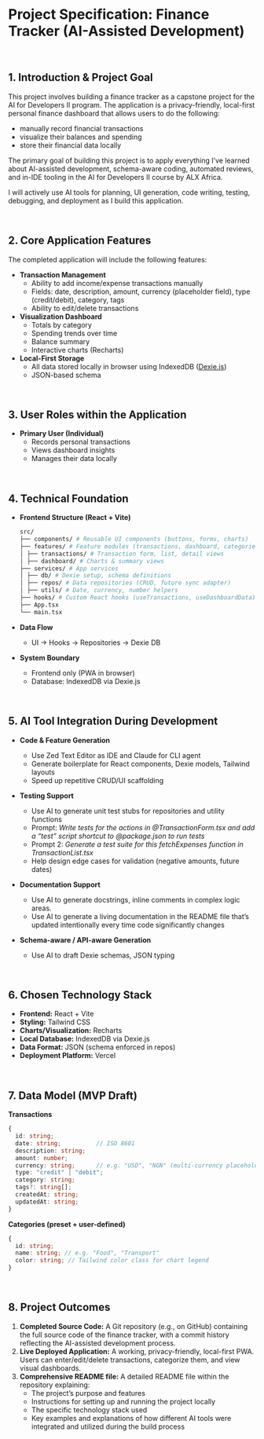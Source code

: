 # Project Specification: Finance Tracker (AI-Assisted Development)

<br>

## 1. Introduction & Project Goal

This project involves building a finance tracker as a capstone project for the AI for Developers II program. The application is a privacy-friendly, local-first personal finance dashboard that allows users to do the following:

- manually record financial transactions
- visualize their balances and spending
- store their financial data locally

The primary goal of building this project is to apply everything I’ve learned about AI-assisted development, schema-aware coding, automated reviews, and in-IDE tooling in the AI for Developers II course by ALX Africa.

I will actively use AI tools for planning, UI generation, code writing, testing, debugging, and deployment as I build this application.

<br>

## 2. Core Application Features

The completed application will include the following features:

- **Transaction Management**
  - Ability to add income/expense transactions manually
  - Fields: date, description, amount, currency (placeholder field), type (credit/debit), category, tags
  - Ability to edit/delete transactions
- **Visualization Dashboard**
  - Totals by category
  - Spending trends over time
  - Balance summary
  - Interactive charts (Recharts)
- **Local-First Storage**
  - All data stored locally in browser using IndexedDB ([Dexie.js](http://dexie.js))
  - JSON-based schema

<br>

## 3. User Roles within the Application

- **Primary User (Individual)**
  - Records personal transactions
  - Views dashboard insights
  - Manages their data locally

<br>

## 4. Technical Foundation

- **Frontend Structure (React + Vite)**

  ```bash
  src/
  ├── components/ # Reusable UI components (buttons, forms, charts)
  ├── features/ # Feature modules (transactions, dashboard, categories)
  │ ├── transactions/ # Transaction form, list, detail views
  │ ├── dashboard/ # Charts & summary views
  ├── services/ # App services
  │ ├── db/ # Dexie setup, schema definitions
  │ ├── repos/ # Data repositories (CRUD, future sync adapter)
  │ ├── utils/ # Date, currency, number helpers
  ├── hooks/ # Custom React hooks (useTransactions, useDashboardData)
  ├── App.tsx
  └── main.tsx
  ```

- **Data Flow**

  - UI → Hooks → Repositories → Dexie DB

- **System Boundary**
  - Frontend only (PWA in browser)
  - Database: IndexedDB via Dexie.js

<br>

## 5. AI Tool Integration During Development

- **Code & Feature Generation**

  - Use Zed Text Editor as IDE and Claude for CLI agent
  - Generate boilerplate for React components, Dexie models, Tailwind layouts
  - Speed up repetitive CRUD/UI scaffolding

- **Testing Support**

  - Use AI to generate unit test stubs for repositories and utility functions
  - Prompt: _Write tests for the actions in @TransactionForm.tsx and add a “test” script shortcut to @package.json to run tests_
  - Prompt 2: _Generate a test suite for this fetchExpenses function in TransactionList.tsx_
  - Help design edge cases for validation (negative amounts, future dates)

- **Documentation Support**

  - Use AI to generate docstrings, inline comments in complex logic areas.
  - Use AI to generate a living documentation in the README file that’s updated intentionally every time code significantly changes

- **Schema-aware / API-aware Generation**
  - Use AI to draft Dexie schemas, JSON typing

<br>

## 6. Chosen Technology Stack

- **Frontend:** React + Vite
- **Styling:** Tailwind CSS
- **Charts/Visualization:** Recharts
- **Local Database:** IndexedDB via Dexie.js
- **Data Format:** JSON (schema enforced in repos)
- **Deployment Platform:** Vercel

<br>

## 7. Data Model (MVP Draft)

**Transactions**

```ts
{
  id: string;
  date: string;          // ISO 8601
  description: string;
  amount: number;
  currency: string;      // e.g. "USD", "NGN" (multi-currency placeholder)
  type: "credit" | "debit";
  category: string;
  tags?: string[];
  createdAt: string;
  updatedAt: string;
}
```

**Categories (preset + user-defined)**

```ts
{
  id: string;
  name: string; // e.g. "Food", "Transport"
  color: string; // Tailwind color class for chart legend
}
```

<br>

## 8. Project Outcomes

1.  **Completed Source Code:** A Git repository (e.g., on GitHub) containing the full source code of the finance tracker, with a commit history reflecting the AI-assisted development process.
2.  **Live Deployed Application:** A working, privacy-friendly, local-first PWA. Users can enter/edit/delete transactions, categorize them, and view visual dashboards.
3.  **Comprehensive README file:** A detailed README file within the repository explaining:
    - The project’s purpose and features
    - Instructions for setting up and running the project locally
    - The specific technology stack used
    - Key examples and explanations of how different AI tools were integrated and utilized during the build process
